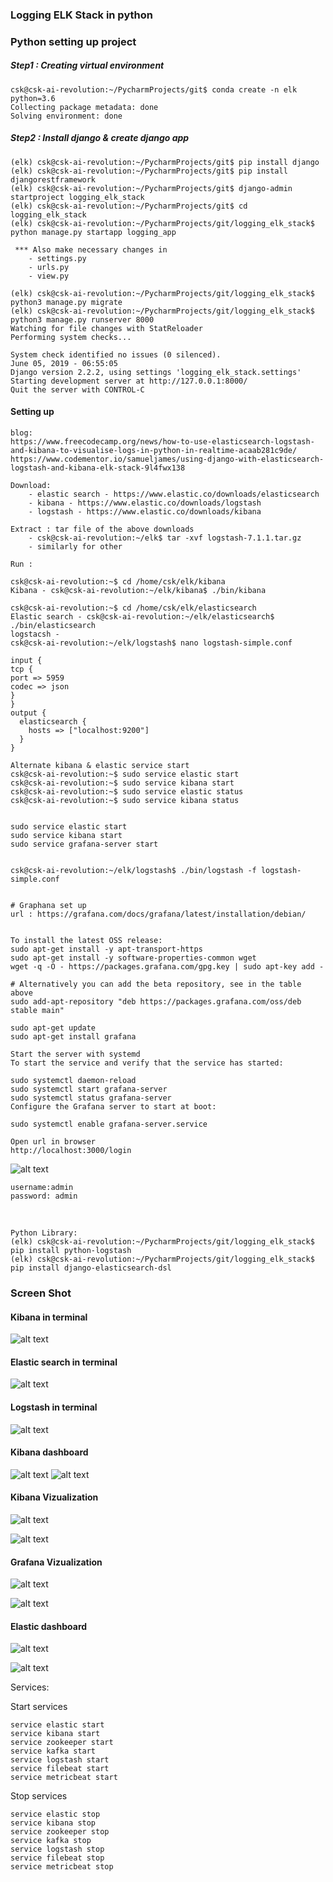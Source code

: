 ### Logging ELK Stack in python


### Python setting up project
    
##### Step1 : Creating virtual environment
    csk@csk-ai-revolution:~/PycharmProjects/git$ conda create -n elk python=3.6
    Collecting package metadata: done
    Solving environment: done
##### Step2 : Install django & create django app
    (elk) csk@csk-ai-revolution:~/PycharmProjects/git$ pip install django
    (elk) csk@csk-ai-revolution:~/PycharmProjects/git$ pip install djangorestframework
    (elk) csk@csk-ai-revolution:~/PycharmProjects/git$ django-admin startproject logging_elk_stack
    (elk) csk@csk-ai-revolution:~/PycharmProjects/git$ cd logging_elk_stack
    (elk) csk@csk-ai-revolution:~/PycharmProjects/git/logging_elk_stack$ python manage.py startapp logging_app
     
     *** Also make necessary changes in 
        - settings.py
        - urls.py
        - view.py
    
    (elk) csk@csk-ai-revolution:~/PycharmProjects/git/logging_elk_stack$ python3 manage.py migrate
    (elk) csk@csk-ai-revolution:~/PycharmProjects/git/logging_elk_stack$ python3 manage.py runserver 8000
    Watching for file changes with StatReloader
    Performing system checks...
    
    System check identified no issues (0 silenced).
    June 05, 2019 - 06:55:05
    Django version 2.2.2, using settings 'logging_elk_stack.settings'
    Starting development server at http://127.0.0.1:8000/
    Quit the server with CONTROL-C
    
#### Setting up
    blog:
    https://www.freecodecamp.org/news/how-to-use-elasticsearch-logstash-and-kibana-to-visualise-logs-in-python-in-realtime-acaab281c9de/
    https://www.codementor.io/samueljames/using-django-with-elasticsearch-logstash-and-kibana-elk-stack-9l4fwx138
 
    Download:
        - elastic search - https://www.elastic.co/downloads/elasticsearch
        - kibana - https://www.elastic.co/downloads/logstash
        - logstash - https://www.elastic.co/downloads/kibana
        
    Extract : tar file of the above downloads
        - csk@csk-ai-revolution:~/elk$ tar -xvf logstash-7.1.1.tar.gz
        - similarly for other 
    
    Run :
    
    csk@csk-ai-revolution:~$ cd /home/csk/elk/kibana
    Kibana - csk@csk-ai-revolution:~/elk/kibana$ ./bin/kibana
    
    csk@csk-ai-revolution:~$ cd /home/csk/elk/elasticsearch
    Elastic search - csk@csk-ai-revolution:~/elk/elasticsearch$ ./bin/elasticsearch 
    logstacsh - 
    csk@csk-ai-revolution:~/elk/logstash$ nano logstash-simple.conf
    
    input {
    tcp {
    port => 5959
    codec => json
    }
    }
    output {
      elasticsearch {
        hosts => ["localhost:9200"]
      }
    }
    
    Alternate kibana & elastic service start
    csk@csk-ai-revolution:~$ sudo service elastic start
    csk@csk-ai-revolution:~$ sudo service kibana start
    csk@csk-ai-revolution:~$ sudo service elastic status
    csk@csk-ai-revolution:~$ sudo service kibana status
    
    
    sudo service elastic start
    sudo service kibana start
    sudo service grafana-server start
    
    
    csk@csk-ai-revolution:~/elk/logstash$ ./bin/logstash -f logstash-simple.conf
    
    
    # Graphana set up
    url : https://grafana.com/docs/grafana/latest/installation/debian/
    
    
    To install the latest OSS release:
    sudo apt-get install -y apt-transport-https
    sudo apt-get install -y software-properties-common wget
    wget -q -O - https://packages.grafana.com/gpg.key | sudo apt-key add -
    
    # Alternatively you can add the beta repository, see in the table above
    sudo add-apt-repository "deb https://packages.grafana.com/oss/deb stable main"
    
    sudo apt-get update
    sudo apt-get install grafana
    
    Start the server with systemd
    To start the service and verify that the service has started:
    
    sudo systemctl daemon-reload
    sudo systemctl start grafana-server
    sudo systemctl status grafana-server
    Configure the Grafana server to start at boot:
    
    sudo systemctl enable grafana-server.service
    
    Open url in browser
    http://localhost:3000/login
    
   ![alt text](images/grafana_login.png)
        
    username:admin
    password: admin
<br>
    
    Python Library:
    (elk) csk@csk-ai-revolution:~/PycharmProjects/git/logging_elk_stack$ pip install python-logstash
    (elk) csk@csk-ai-revolution:~/PycharmProjects/git/logging_elk_stack$ pip install django-elasticsearch-dsl
   


    

### Screen Shot

#### Kibana in terminal
![alt text](images/kibana_terminal.png)
#### Elastic search in terminal
![alt text](images/elastic_terminal.png)
#### Logstash in terminal
![alt text](images/logstash_terminal.png)


#### Kibana dashboard
![alt text](images/kibana_ui.png)
![alt text](images/kibana_dash.png)

#### Kibana Vizualization
![alt text](images/dashboard.png)

![alt text](images/geo_loc.png)

#### Grafana Vizualization
![alt text](images/grafana_elastic_settings.png)

![alt text](images/grafana_dashboard.png)

#### Elastic dashboard
![alt text](images/elasticsearch_dash.png)

![alt text](images/elastic_search_indices.png)



Services:

Start services

    service elastic start
    service kibana start
    service zookeeper start
    service kafka start
    service logstash start
    service filebeat start
    service metricbeat start

Stop services
    
    service elastic stop
    service kibana stop
    service zookeeper stop
    service kafka stop
    service logstash stop
    service filebeat stop
    service metricbeat stop